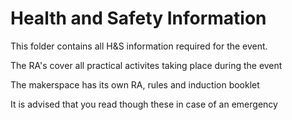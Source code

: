 # Health and Safety Information

This folder contains all H&S information required for the event. 

The RA's cover all practical activites taking place during the event

The makerspace has its own RA, rules and induction booklet

It is advised that you read though these in case of an emergency
